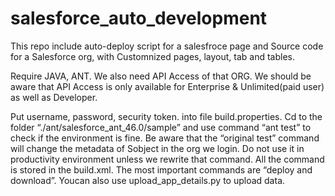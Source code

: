 # salesforce_auto_development
This repo include auto-deploy script for a salesfroce page and Source code for a  Salesforce org, with Customnized pages, layout, tab and tables.

Require JAVA, ANT.
We also need API Access of that ORG.
We should be aware that ​API Access is only available for Enterprise & Unlimited(paid user) as well as Developer.

Put username, password, security token. into file build.properties.
Cd to the folder “./ant/salesforce_ant_46.0/sample” and use command “ant test” to check if the environment is fine.
Be aware that the “original test” command will change the metadata of Sobject in the org we login. Do not use it in productivity environment unless we rewrite that command.
All the command is stored in the ​build.xml​. The most important commands are “deploy and download”.
Youcan also use upload_app_details.py to upload data.
